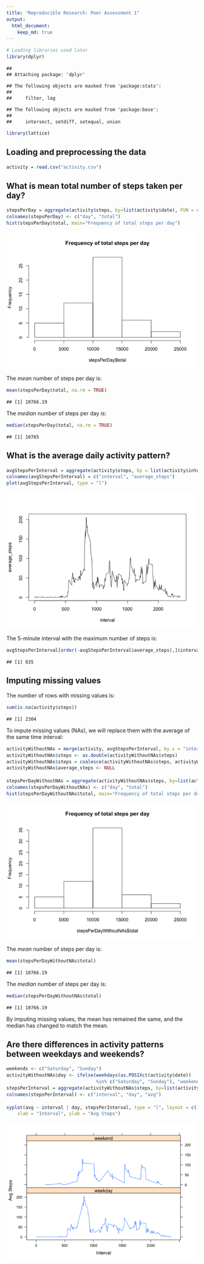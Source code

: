 ```yaml
---
title: "Reproducible Research: Peer Assessment 1"
output: 
  html_document:
    keep_md: true
---
```



```r
# Loading libraries used later
library(dplyr)
```

```
## 
## Attaching package: 'dplyr'
```

```
## The following objects are masked from 'package:stats':
## 
##     filter, lag
```

```
## The following objects are masked from 'package:base':
## 
##     intersect, setdiff, setequal, union
```

```r
library(lattice)
```

## Loading and preprocessing the data


```r
activity = read.csv("activity.csv")
```

## What is mean total number of steps taken per day?

```r
stepsPerDay = aggregate(activity$steps, by=list(activity$date), FUN = sum)
colnames(stepsPerDay) <- c("day", "total")
hist(stepsPerDay$total, main="Frequency of total steps per day")
```

![](PA1_template_files/figure-html/unnamed-chunk-3-1.png)<!-- -->

The *mean* number of steps per day is: 


```r
mean(stepsPerDay$total, na.rm = TRUE)
```

```
## [1] 10766.19
```

The *median* number of steps per day is:


```r
median(stepsPerDay$total, na.rm = TRUE)
```

```
## [1] 10765
```

## What is the average daily activity pattern?


```r
avgStepsPerInterval = aggregate(activity$steps, by = list(activity$interval), FUN = mean, na.rm = TRUE)
colnames(avgStepsPerInterval) = c("interval", "average_steps")
plot(avgStepsPerInterval, type = "l")
```

![](PA1_template_files/figure-html/unnamed-chunk-6-1.png)<!-- -->

The 5-minute interval with the maximum number of steps is:


```r
avgStepsPerInterval[order(-avgStepsPerInterval$average_steps),]$interval[1]
```

```
## [1] 835
```

## Imputing missing values

The number of rows with missing values is:


```r
sum(is.na(activity$steps))
```

```
## [1] 2304
```

To impute missing values (NAs), we will replace them with the average of the same time interval:


```r
activityWithoutNAs = merge(activity, avgStepsPerInterval, by.x = "interval", by.y = "interval")
activityWithoutNAs$steps <- as.double(activityWithoutNAs$steps)
activityWithoutNAs$steps = coalesce(activityWithoutNAs$steps, activityWithoutNAs$average_steps)
activityWithoutNAs$average_steps <- NULL

stepsPerDayWithoutNAs = aggregate(activityWithoutNAs$steps, by=list(activityWithoutNAs$date), FUN = sum)
colnames(stepsPerDayWithoutNAs) <- c("day", "total")
hist(stepsPerDayWithoutNAs$total, main="Frequency of total steps per day")
```

![](PA1_template_files/figure-html/unnamed-chunk-9-1.png)<!-- -->

The *mean* number of steps per day is: 


```r
mean(stepsPerDayWithoutNAs$total)
```

```
## [1] 10766.19
```

The *median* number of steps per day is:


```r
median(stepsPerDayWithoutNAs$total)
```

```
## [1] 10766.19
```

By imputing missing values, the mean has remained the same, and the median has changed to match the mean.


## Are there differences in activity patterns between weekdays and weekends?


```r
weekends <- c("Saturday", "Sunday")
activityWithoutNAs$day <- ifelse(weekdays(as.POSIXct(activity$date)) 
                                 %in% c("Saturday", "Sunday"), "weekend", "weekday")
stepsPerInterval = aggregate(activityWithoutNAs$steps, by=list(activityWithoutNAs$interval, activityWithoutNAs$day), FUN = mean)
colnames(stepsPerInterval) <- c("interval", "day", "avg")

xyplot(avg ~ interval | day, stepsPerInterval, type = "l", layout = c(1, 2), 
    xlab = "Interval", ylab = "Avg Steps")
```

![](PA1_template_files/figure-html/unnamed-chunk-12-1.png)<!-- -->
